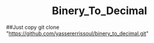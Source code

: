 <h1 align="center">Binery_To_Decimal</h1>

##Just copy git clone "https://github.com/yassererrissoul/binery_to_decimal.git"
